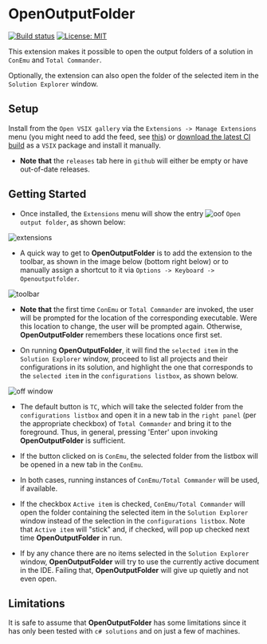 # OpenOutputFolder

[![Build status](https://ci.appveyor.com/api/projects/status/s5lpx2ignav8idxo?svg=true)](https://ci.appveyor.com/project/LaraSQP/openoutputfolder)
[![License: MIT](https://img.shields.io/badge/License-MIT-blue.svg)](license.txt)

This extension makes it possible to open the output folders of a solution in `ConEmu` and `Total Commander`.

Optionally, the extension can also open the folder of the selected item in the `Solution Explorer` window.


## Setup

Install from the `Open VSIX gallery` via the `Extensions -> Manage Extensions` menu (you might need to add the feed, see [this](http://vsixgallery.com/guide/feed/)) or [download the latest CI build]() as a `VSIX` package and install it manually.

- **Note that** the `releases` tab here in `github` will either be empty or have out-of-date releases.

## Getting Started

- Once installed, the `Extensions` menu will show the entry ![oof](https://user-images.githubusercontent.com/12540983/70189532-e4a65400-1736-11ea-8b82-8c0f0c6fdac7.png) `Open output folder`, as shown below:

![extensions](https://user-images.githubusercontent.com/12540983/70004739-b7c53600-15aa-11ea-95f6-09e774073e9f.png)

- A quick way to get to **OpenOutputFolder** is to add the extension to the toolbar, as shown in the image below (bottom right below) or to manually assign a shortcut to it via `Options -> Keyboard -> Openoutputfolder`.

![toolbar](https://user-images.githubusercontent.com/12540983/70191581-9300c800-173c-11ea-86dc-04024c8c0057.jpg)


- **Note that** the first time `ConEmu` or `Total Commander` are invoked, the user will be prompted for the location of the corresponding executable. Were this location to change, the user will be prompted again. Otherwise, **OpenOutputFolder** remembers these locations once first set.

- On running **OpenOutputFolder**, it will find the `selected item` in the `Solution Explorer` window, proceed to list all projects and their configurations in its solution, and highlight the one that corresponds to the `selected item` in the `configurations listbox`, as shown below.

![off window](https://user-images.githubusercontent.com/12540983/70190950-ac087980-173a-11ea-84a5-7c376c746da8.jpg)


- The default button is `TC`, which will take the selected folder from the `configurations listbox` and open it in a new tab in the `right panel` (per the appropriate checkbox) of `Total Commander` and bring it to the foreground. Thus, in general, pressing 'Enter' upon invoking **OpenOutputFolder** is sufficient.

- If the button clicked on is `ConEmu`, the selected folder from the listbox will be opened in a new tab in the `ConEmu`.

- In both cases, running instances of `ConEmu/Total Commander` will be used, if available.

- If the checkbox `Active item` is checked, `ConEmu/Total Commander` will open the folder containing the selected item in the `Solution Explorer` window instead of the selection in the `configurations listbox`. Note that `Active item` will "stick" and, if checked, will pop up checked next time **OpenOutputFolder** in run.

- If by any chance there are no items selected in the `Solution Explorer` window, **OpenOutputFolder** will try to use the currently active document in the IDE. Failing that, **OpenOutputFolder** will give up quietly and not even open.

## Limitations

It is safe to assume that **OpenOutputFolder** has some limitations since it has only been tested with `c# solutions` and on just a few of machines.
  